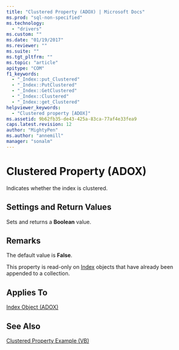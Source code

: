 ```yaml
---
title: "Clustered Property (ADOX) | Microsoft Docs"
ms.prod: "sql-non-specified"
ms.technology:
  - "drivers"
ms.custom: ""
ms.date: "01/19/2017"
ms.reviewer: ""
ms.suite: ""
ms.tgt_pltfrm: ""
ms.topic: "article"
apitype: "COM"
f1_keywords: 
  - "_Index::put_Clustered"
  - "_Index::PutClustered"
  - "_Index::GetClustered"
  - "_Index::Clustered"
  - "_Index::get_Clustered"
helpviewer_keywords: 
  - "Clustered property [ADOX]"
ms.assetid: 9b62fb35-de43-425a-83ca-77af4e33fea9
caps.latest.revision: 12
author: "MightyPen"
ms.author: "annemill"
manager: "sonalm"
---
```

# Clustered Property (ADOX)
Indicates whether the index is clustered.  
  
## Settings and Return Values  
 Sets and returns a **Boolean** value.  
  
## Remarks  
 The default value is **False**.  
  
 This property is read-only on [Index](../../../ado/reference/adox-api/index-object-adox.md) objects that have already been appended to a collection.  
  
## Applies To  
 [Index Object (ADOX)](../../../ado/reference/adox-api/index-object-adox.md)  
  
## See Also  
 [Clustered Property Example (VB)](../../../ado/reference/adox-api/clustered-property-example-vb.md)